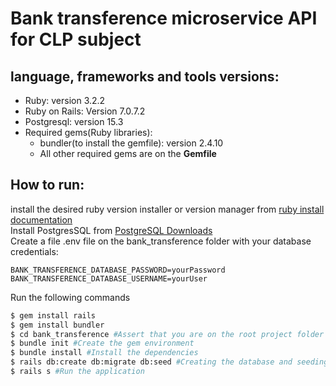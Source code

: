 # Bank transference microservice API for CLP subject

## language, frameworks and tools versions:
- Ruby: version 3.2.2
- Ruby on Rails: Version 7.0.7.2
- Postgresql: version 15.3
- Required gems(Ruby libraries):
  - bundler(to install the gemfile): version 2.4.10
  - All other required gems are on the **Gemfile**  

## How to run:
install the desired ruby version installer or version manager from [ruby install documentation](https://www.ruby-lang.org/pt/documentation/installation/)  
Install PostgresSQL from [PostgreSQL Downloads](https://www.postgresql.org/download/)  
Create a file .env file on the bank_transference folder with your database credentials:
```
BANK_TRANSFERENCE_DATABASE_PASSWORD=yourPassword
BANK_TRANSFERENCE_DATABASE_USERNAME=yourUser
```
Run the following commands
```bash
$ gem install rails
$ gem install bundler
$ cd bank_transference #Assert that you are on the root project folder
$ bundle init #Create the gem environment
$ bundle install #Install the dependencies
$ rails db:create db:migrate db:seed #Creating the database and seeding it
$ rails s #Run the application
```
